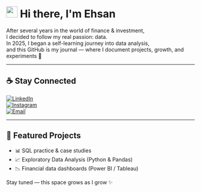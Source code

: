 # <img src="https://media.giphy.com/media/hvRJCLFzcasrR4ia7z/giphy.gif" width="30px"> Hi there, I'm Ehsan  

After several years in the world of finance & investment,  
I decided to follow my real passion: data.  
In 2025, I began a self-learning journey into data analysis,  
and this GitHub is my journal — where I document projects, growth, and experiments 🚀  

---

## ☕️ Stay Connected  

[![LinkedIn](https://img.shields.io/badge/LinkedIn-0077B5?style=for-the-badge&logo=linkedin&logoColor=white)](your-linkedin-url)  
[![Instagram](https://img.shields.io/badge/Instagram-E4405F?style=for-the-badge&logo=instagram&logoColor=white)](your-instagram-url)  
[![Email](https://img.shields.io/badge/Email-D14836?style=for-the-badge&logo=gmail&logoColor=white)](mailto:your-email)  

---

## 📂 Featured Projects  
- 📊 SQL practice & case studies  
- 📈 Exploratory Data Analysis (Python & Pandas)  
- 📉 Financial data dashboards (Power BI / Tableau)  

Stay tuned — this space grows as I grow ✨
